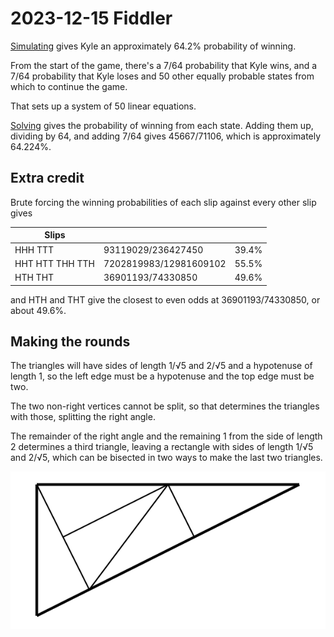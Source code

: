2023-12-15 Fiddler
==================
[Simulating](20231215.go) gives Kyle an approximately 64.2% probability of
winning.

From the start of the game, there's a 7/64 probability that Kyle wins,
and a 7/64 probability that Kyle loses and 50 other equally probable states
from which to continue the game.

That sets up a system of 50 linear equations.

[Solving](20231215.hs) gives the probability of winning from each state.
Adding them up, dividing by 64, and adding 7/64 gives 45667/71106, which is
approximately 64.224%.

Extra credit
------------
Brute forcing the winning probabilities of each slip against every other slip
gives

|Slips| | |
|-----|-|-|
|HHH TTT| 93119029/236427450 | 39.4% |
|HHT HTT THH TTH | 7202819983/12981609102 | 55.5% |
|HTH THT | 36901193/74330850 | 49.6% |

and HTH and THT give the closest to even odds at 36901193/74330850, or about
49.6%.

Making the rounds
-----------------
The triangles will have sides of length 1/√5 and 2/√5 and a hypotenuse of
length 1, so the left edge must be a hypotenuse and the top edge must be
two.

The two non-right vertices cannot be split, so that determines the triangles
with those, splitting the right angle.

The remainder of the right angle and the remaining 1 from the side of
length 2 determines a third triangle, leaving a rectangle with sides
of length 1/√5 and 2/√5, which can be bisected in two ways to make the
last two triangles.

![5 triangles](20231215mtr.svg)
